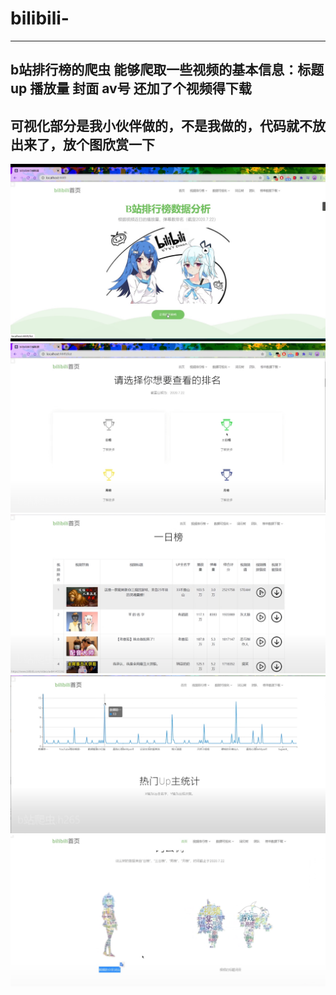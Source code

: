 # bilibili-
---
b站排行榜的爬虫 能够爬取一些视频的基本信息：标题 up 播放量 封面 av号
还加了个视频得下载
---
可视化部分是我小伙伴做的，不是我做的，代码就不放出来了，放个图欣赏一下
---
![](https://raw.githubusercontent.com/aRuul/bilibili-/master/Snapshot-84625.png)
![](https://raw.githubusercontent.com/aRuul/bilibili-/master/2.png)
![](https://raw.githubusercontent.com/aRuul/bilibili-/master/3.png)
![](https://raw.githubusercontent.com/aRuul/bilibili-/master/4.png)
![](https://raw.githubusercontent.com/aRuul/bilibili-/master/5.png)
